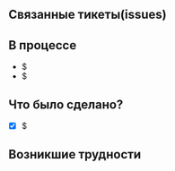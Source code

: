 ## Связанные тикеты(issues)

<!-- #номер_тикета -->

## В процессе

* $
* $

## Что было сделано?

* [x] $

## Возникшие трудности

<!-- Описание возникших затруднений -->